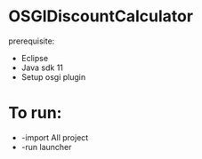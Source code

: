 # OSGIDiscountCalculator
 

prerequisite:
* Eclipse 
* Java sdk 11  
* Setup osgi plugin 

# To run:
 * -import All project
 * -run launcher

